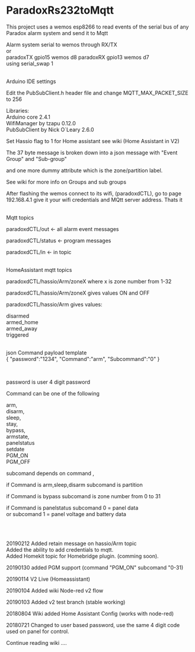 # ParadoxRs232toMqtt

This project uses a wemos esp8266 to read events of the serial bus of any Paradox alarm system and send it to Mqtt

Alarm system serial to wemos through RX/TX<br>
  or <br>
  paradoxTX gpio15 wemos d8 
  paradoxRX gpio13 wemos d7<br>
  using serial_swap 1<br>

<br> Arduino IDE settings<br>


Edit the PubSubClient.h header file and change MQTT_MAX_PACKET_SIZE to 256<br>

Libraries:<br>
Arduino core 2.4.1<br>
WifiManager by tzapu 0.12.0<br>
PubSubClient by Nick O`Leary 2.6.0<br>

Set Hassio flag to 1 for Home assistant see wiki (Home Assistant in V2)<br> 

        
        
The 37 byte message is broken down into a json message with "Event Group" and "Sub-group" 

and one more dummy attribute which is the zone/partition label.<br> 



See wiki for more info on Groups and sub groups <br> 

After flashing the wemos connect to its wifi, (paradoxdCTL), go to page 192.168.4.1 give it your wifi credentials and MQtt server address. Thats it  
<br> 

Mqtt topics 

paradoxdCTL/out           <- all alarm event messages

paradoxdCTL/status       <- program messages

paradoxdCTL/in           <- in topic 

<br>HomeAssistant mqtt topics<br>

paradoxdCTL/hassio/Arm/zoneX where x is zone number from 1-32

paradoxdCTL/hassio/Arm/zoneX gives values ON and OFF

paradoxdCTL/hassio/Arm gives values:

disarmed<br>
armed_home<br>
armed_away<br>
triggered<br>
<br> 

json Command payload template <br>
{
 "password":"1234",
 "Command":"arm",
 "Subcommand":"0"
}

<br> 

password is user 4 digit password

Command can be one of the following 


  arm,<br> 
  disarm,<br> 
  sleep,<br> 
  stay,<br> 
  bypass,<br> 
  armstate,<br> 
  panelstatus <br> 
  setdate <br> 
  PGM_ON<br> 
  PGM_OFF<br> 
	
  
  subcomand depends on command ,<br> 
	
  if Command is arm,sleep,disarm subcomand is partition<br> 
	
  if Command is bypass subcomand is zone number from 0 to 31 <br> 
  
  if Command is panelstatus subcomand 0 = panel data <br> 
  		or subcomand 1 = panel voltage and battery data <br> 	
 
  
<br>
<br> 


20190212 Added retain message on hassio/Arm topic<br>
	Added the ability to add credentials to mqtt.<br>
	Added Homekit topic for Homebridge plugin. (comming soon). <br>	
	

20190130 added PGM support (command "PGM_ON" subcomand "0-31)
  
20190114 V2 Live (Homeassistant)

20190104 Added wiki Node-red v2 flow 

20190103 Added v2 test branch (stable working) 

20180804 Wiki added Home Assistant Config (works with node-red) 

20180721 Changed to user based password, use the same 4 digit code used on panel for control. 



Continue reading wiki ....

